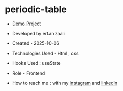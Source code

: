 # periodic-table

- [Demo Project](https://erfanzaali-dev.github.io/periodic-table)


- Developed by erfan zaali

- Created - 2025-10-06

- Technologies Used - Html , css

- Hooks Used : useState 

- Role - Frontend

- How to reach me : with my [instagram](https://www.instagram.com/erfanzaali.dev) and [linkedin](https://www.linkedin.com/in/erfan-zaali)
